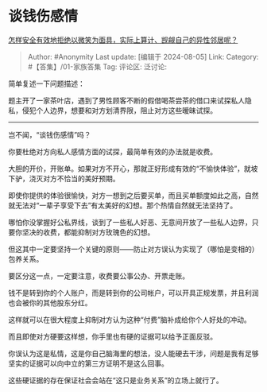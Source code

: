 # 谈钱伤感情
[怎样安全有效地拒绝以微笑为面具，实际上算计、觊觎自己的异性邻居呢？](https://www.zhihu.com/question/659914916/answer/3584094774)

> Author: #Anonymity
> Last update: [编辑于 2024-08-05]
> Link:
> Category: #【答集】/01-家族答集 
> Tag: 
> 评论区:
> 泛讨论:

简单复述一下问题描述：

题主开了一家茶叶店，遇到了男性顾客不断的假借喝茶尝茶的借口来试探私人隐私，侵犯个人边界，想要和对方划清界限，阻止对方这些暧昧试探。

--------------------

岂不闻，“谈钱伤感情”吗？

你要杜绝对方向私人感情方面的试探，最简单有效的办法就是收费。

大胆的开价，开账单。如果对方不开心，那就正好形成有效的“不愉快体验”，就坡下驴，浇灭对方不恰当的美好预期。

即使你提供的体验很愉快，对方一想到之后要买单，而且买单额度如此之高，自然就无法对“一辈子享受下去”有太美好的幻想。那个热情自然就无法坚持了。

哪怕你没掌握好公私界线，谈到了一些私人好恶、无意间开放了一些私人边界，只要你坚决的收费，都能抑制对方玫瑰色的幻想。

但这其中一定要坚持一个关键的原则——防止对方误认为实现了（哪怕是变相的）包养关系。

要区分这一点，一定要注意，收费要公事公办、开票走账。

钱不是转到你的个人账户，而是转到你的公司帐户，可以开具正规发票，并且利润也会被你的其他股东分红。

这样就可以在很大程度上抑制对方认为这种“付费”脑补成给你个人好处的冲动。

而且即使对方硬要这样想，你手里也有硬的证据可以给予正面反驳。

你误认为这是私情，这是你自己脑海里的想法，没人能硬去干涉，问题是我有足够坚实的证据可以向中立的第三方证明不是这么回事。

这些硬证据的存在保证社会会站在“这只是业务关系”的立场上就行了。